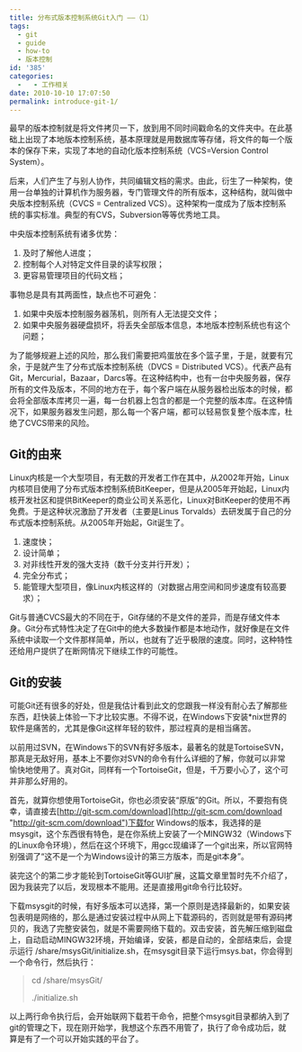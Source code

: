 ```yaml
---
title: 分布式版本控制系统Git入门 ——（1）
tags:
  - git
  - guide
  - how-to
  - 版本控制
id: '385'
categories:
  -   - 工作相关
date: 2010-10-10 17:07:50
permalink: introduce-git-1/
---
```


最早的版本控制就是将文件拷贝一下，放到用不同时间戳命名的文件夹中。在此基础上出现了本地版本控制系统，基本原理就是用数据库等存储，将文件的每一个版本的保存下来，实现了本地的自动化版本控制系统（VCS=Version Control System）。

后来，人们产生了与别人协作，共同编辑文档的需求。由此，衍生了一种架构，使用一台单独的计算机作为服务器，专门管理文件的所有版本，这种结构，就叫做中央版本控制系统（CVCS = Centralized VCS）。这种架构一度成为了版本控制系统的事实标准。典型的有CVS，Subversion等等优秀地工具。

中央版本控制系统有诸多优势：

1.  及时了解他人进度；
2.  控制每个人对特定文件目录的读写权限；
3.  更容易管理项目的代码文档；

事物总是具有其两面性，缺点也不可避免：

1.  如果中央版本控制服务器荡机，则所有人无法提交文件；
2.  如果中央服务器硬盘损坏，将丢失全部版本信息，本地版本控制系统也有这个问题；

为了能够规避上述的风险，那么我们需要把鸡蛋放在多个篮子里，于是，就要有冗余，于是就产生了分布式版本控制系统（DVCS = Distributed VCS）。代表产品有Git，Mercurial，Bazaar，Darcs等。在这种结构中，也有一台中央服务器，保存所有的文件及版本，不同的地方在于，每个客户端在从服务器检出版本的时候，都会将全部版本库拷贝一遍，每一台机器上包含的都是一个完整的版本库。在这种情况下，如果服务器发生问题，那么每一个客户端，都可以轻易恢复整个版本库，杜绝了CVCS带来的风险。

## Git的由来

Linux内核是一个大型项目，有无数的开发者工作在其中，从2002年开始，Linux内核项目使用了分布式版本控制系统BitKeeper，但是从2005年开始起，Linux内核开发社区和提供BitKeeper的商业公司关系恶化，Linux对BitKeeper的使用不再免费。于是这种状况激励了开发者（主要是Linus Torvalds）去研发属于自己的分布式版本控制系统。从2005年开始起，Git诞生了。

1.  速度快；
2.  设计简单；
3.  对非线性开发的强大支持（数千分支并行开发）；
4.  完全分布式；
5.  能管理大型项目，像Linux内核这样的（对数据占用空间和同步速度有较高要求）；

Git与普通CVCS最大的不同在于，Git存储的不是文件的差异，而是存储文件本身。Git分布式特性决定了在Git中的绝大多数操作都是本地动作，就好像是在文件系统中读取一个文件那样简单，所以，也就有了近乎极限的速度。同时，这种特性还给用户提供了在断网情况下继续工作的可能性。

## Git的安装

可能Git还有很多的好处，但是我估计看到此文的您跟我一样没有耐心去了解那些东西，赶快装上体验一下才比较实惠。不得不说，在Windows下安装*nix世界的软件是痛苦的，尤其是像Git这样年轻的软件，那过程真的是相当痛苦。

以前用过SVN，在Windows下的SVN有好多版本，最著名的就是TortoiseSVN，那真是无敌好用，基本上不要你对SVN的命令有什么详细的了解，你就可以非常愉快地使用了。真对Git，同样有一个TortoiseGit，但是，千万要小心了，这个可并非那么好用的。

首先，就算你想使用TortoiseGit，你也必须安装“原版”的Git。所以，不要抱有侥幸，请直接去[http://git-scm.com/download](http://git-scm.com/download "http://git-scm.com/download")下载for Windows的版本，我选择的是msysgit，这个东西很有特色，是在你系统上安装了一个MINGW32（Windows下的Linux命令环境），然后在这个环境下，用gcc现编译了一个git出来，所以官网特别强调了“这不是一个为Windows设计的第三方版本，而是git本身”。

装完这个的第二步才能轮到TortoiseGit等GUI扩展，这篇文章里暂时先不介绍了，因为我装完了以后，发现根本不能用。还是直接用git命令行比较好。

下载msysgit的时候，有好多版本可以选择，第一个原则是选择最新的，如果安装包表明是网络的，那么是通过安装过程中从网上下载源码的，否则就是带有源码拷贝的，我选了完整安装包，就是不需要网络下载的。双击安装，首先解压缩到磁盘上，自动启动MINGW32环境，开始编译，安装，都是自动的，全部结束后，会提示运行 /share/msysGit/initialize.sh，在msysgit目录下运行msys.bat，你会得到一个命令行，然后执行：

> cd /share/msysGit/
> 
> ./initialize.sh

以上两行命令执行后，会开始联网下载若干命令，把整个msysgit目录都纳入到了git的管理之下，现在刚开始学，我想这个东西不用管了，执行了命令成功后，就算是有了一个可以开始实践的平台了。